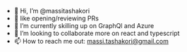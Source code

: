 - 👋 Hi, I’m @massitashakori
- 👀 like opening/reviewing PRs
- 🌱 I’m currently skilling up on GraphQl and Azure
- 💞️ I’m looking to collaborate more on react and typescript
- 📫 How to reach me out: massi.tashakori@gmail.com

<!---
massitashakori/massitashakori is a ✨ special ✨ repository because its `README.md` (this file) appears on your GitHub profile.
You can click the Preview link to take a look at your changes.
--->

